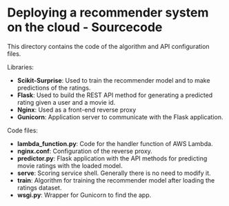# Deploying a recommender system on the cloud - Sourcecode

This directory contains the code of the algorithm and API configuration files.

Libraries:
- __Scikit-Surprise__: Used to train the recommender model and to make predictions of the ratings.
- __Flask__: Used to build the REST API method for generating a predicted rating given a user and a movie id.
- __Nginx__: Used as a front-end reverse proxy
- __Gunicorn__: Application server to communicate with the Flask application.

Code files:
- __lambda_function.py__: Code for the handler function of AWS Lambda.
- __nginx.conf__: Configuration of the reverse proxy.
- __predictor.py__: Flask application with the API methods for predicting movie ratings with the loaded model.
- __serve__: Scoring service shell. Generally there is no need to modify it.
- __train__: Algorithm for training the recommender model after loading the ratings dataset.
- __wsgi.py__: Wrapper for Gunicorn to find the app.
